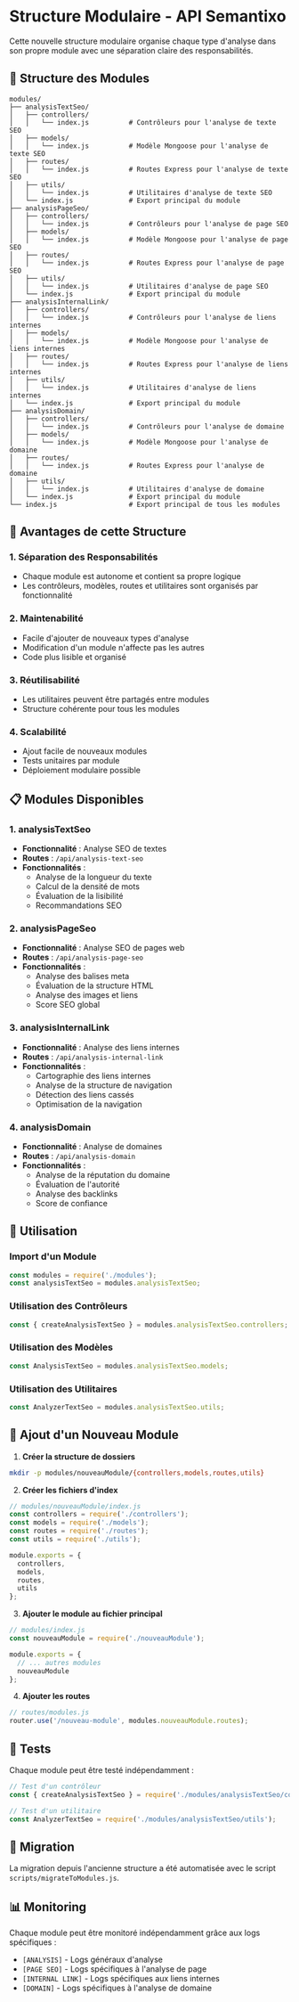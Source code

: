 # Structure Modulaire - API Semantixo

Cette nouvelle structure modulaire organise chaque type d'analyse dans son propre module avec une séparation claire des responsabilités.

## 📁 Structure des Modules

```
modules/
├── analysisTextSeo/
│   ├── controllers/
│   │   └── index.js          # Contrôleurs pour l'analyse de texte SEO
│   ├── models/
│   │   └── index.js          # Modèle Mongoose pour l'analyse de texte SEO
│   ├── routes/
│   │   └── index.js          # Routes Express pour l'analyse de texte SEO
│   ├── utils/
│   │   └── index.js          # Utilitaires d'analyse de texte SEO
│   └── index.js              # Export principal du module
├── analysisPageSeo/
│   ├── controllers/
│   │   └── index.js          # Contrôleurs pour l'analyse de page SEO
│   ├── models/
│   │   └── index.js          # Modèle Mongoose pour l'analyse de page SEO
│   ├── routes/
│   │   └── index.js          # Routes Express pour l'analyse de page SEO
│   ├── utils/
│   │   └── index.js          # Utilitaires d'analyse de page SEO
│   └── index.js              # Export principal du module
├── analysisInternalLink/
│   ├── controllers/
│   │   └── index.js          # Contrôleurs pour l'analyse de liens internes
│   ├── models/
│   │   └── index.js          # Modèle Mongoose pour l'analyse de liens internes
│   ├── routes/
│   │   └── index.js          # Routes Express pour l'analyse de liens internes
│   ├── utils/
│   │   └── index.js          # Utilitaires d'analyse de liens internes
│   └── index.js              # Export principal du module
├── analysisDomain/
│   ├── controllers/
│   │   └── index.js          # Contrôleurs pour l'analyse de domaine
│   ├── models/
│   │   └── index.js          # Modèle Mongoose pour l'analyse de domaine
│   ├── routes/
│   │   └── index.js          # Routes Express pour l'analyse de domaine
│   ├── utils/
│   │   └── index.js          # Utilitaires d'analyse de domaine
│   └── index.js              # Export principal du module
└── index.js                  # Export principal de tous les modules
```

## 🚀 Avantages de cette Structure

### 1. **Séparation des Responsabilités**
- Chaque module est autonome et contient sa propre logique
- Les contrôleurs, modèles, routes et utilitaires sont organisés par fonctionnalité

### 2. **Maintenabilité**
- Facile d'ajouter de nouveaux types d'analyse
- Modification d'un module n'affecte pas les autres
- Code plus lisible et organisé

### 3. **Réutilisabilité**
- Les utilitaires peuvent être partagés entre modules
- Structure cohérente pour tous les modules

### 4. **Scalabilité**
- Ajout facile de nouveaux modules
- Tests unitaires par module
- Déploiement modulaire possible

## 📋 Modules Disponibles

### 1. **analysisTextSeo**
- **Fonctionnalité** : Analyse SEO de textes
- **Routes** : `/api/analysis-text-seo`
- **Fonctionnalités** :
  - Analyse de la longueur du texte
  - Calcul de la densité de mots
  - Évaluation de la lisibilité
  - Recommandations SEO

### 2. **analysisPageSeo**
- **Fonctionnalité** : Analyse SEO de pages web
- **Routes** : `/api/analysis-page-seo`
- **Fonctionnalités** :
  - Analyse des balises meta
  - Évaluation de la structure HTML
  - Analyse des images et liens
  - Score SEO global

### 3. **analysisInternalLink**
- **Fonctionnalité** : Analyse des liens internes
- **Routes** : `/api/analysis-internal-link`
- **Fonctionnalités** :
  - Cartographie des liens internes
  - Analyse de la structure de navigation
  - Détection des liens cassés
  - Optimisation de la navigation

### 4. **analysisDomain**
- **Fonctionnalité** : Analyse de domaines
- **Routes** : `/api/analysis-domain`
- **Fonctionnalités** :
  - Analyse de la réputation du domaine
  - Évaluation de l'autorité
  - Analyse des backlinks
  - Score de confiance

## 🔧 Utilisation

### Import d'un Module
```javascript
const modules = require('./modules');
const analysisTextSeo = modules.analysisTextSeo;
```

### Utilisation des Contrôleurs
```javascript
const { createAnalysisTextSeo } = modules.analysisTextSeo.controllers;
```

### Utilisation des Modèles
```javascript
const AnalysisTextSeo = modules.analysisTextSeo.models;
```

### Utilisation des Utilitaires
```javascript
const AnalyzerTextSeo = modules.analysisTextSeo.utils;
```

## 📝 Ajout d'un Nouveau Module

1. **Créer la structure de dossiers**
```bash
mkdir -p modules/nouveauModule/{controllers,models,routes,utils}
```

2. **Créer les fichiers d'index**
```javascript
// modules/nouveauModule/index.js
const controllers = require('./controllers');
const models = require('./models');
const routes = require('./routes');
const utils = require('./utils');

module.exports = {
  controllers,
  models,
  routes,
  utils
};
```

3. **Ajouter le module au fichier principal**
```javascript
// modules/index.js
const nouveauModule = require('./nouveauModule');

module.exports = {
  // ... autres modules
  nouveauModule
};
```

4. **Ajouter les routes**
```javascript
// routes/modules.js
router.use('/nouveau-module', modules.nouveauModule.routes);
```

## 🧪 Tests

Chaque module peut être testé indépendamment :

```javascript
// Test d'un contrôleur
const { createAnalysisTextSeo } = require('./modules/analysisTextSeo/controllers');

// Test d'un utilitaire
const AnalyzerTextSeo = require('./modules/analysisTextSeo/utils');
```

## 🔄 Migration

La migration depuis l'ancienne structure a été automatisée avec le script `scripts/migrateToModules.js`.

## 📊 Monitoring

Chaque module peut être monitoré indépendamment grâce aux logs spécifiques :

- `[ANALYSIS]` - Logs généraux d'analyse
- `[PAGE SEO]` - Logs spécifiques à l'analyse de page
- `[INTERNAL LINK]` - Logs spécifiques aux liens internes
- `[DOMAIN]` - Logs spécifiques à l'analyse de domaine 